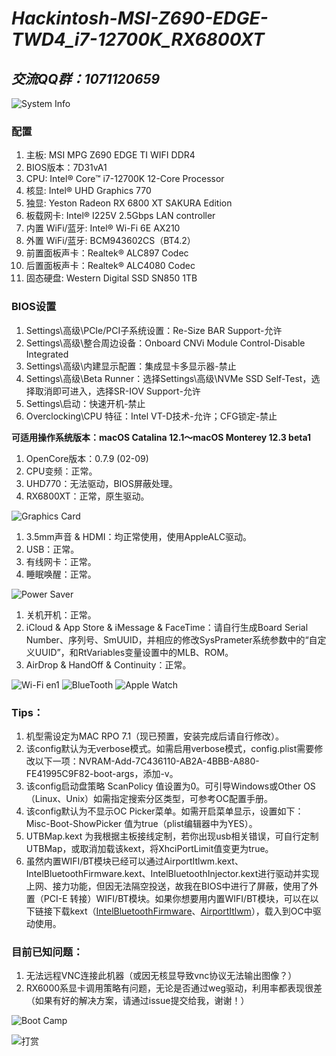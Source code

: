 # *Hackintosh-MSI-Z690-EDGE-TWD4_i7-12700K_RX6800XT*

## *交流QQ群：1071120659*


![System Info](https://s2.loli.net/2022/02/09/peG6bjtsJKAIOXM.png)


### 配置
1. 主板: MSI MPG Z690 EDGE TI WIFI DDR4
1. BIOS版本：7D31vA1
1. CPU: Intel® Core™ i7-12700K 12-Core Processor
1. 核显: Intel® UHD Graphics 770
1. 独显: Yeston Radeon RX 6800 XT SAKURA Edition
1. 板载网卡: Intel® I225V 2.5Gbps LAN controller
1. 内置 WiFi/蓝牙: Intel® Wi-Fi 6E AX210
1. 外置 WiFi/蓝牙: BCM943602CS（BT4.2）
1. 前置面板声卡：Realtek® ALC897 Codec
1. 后置面板声卡：Realtek® ALC4080 Codec
1. 固态硬盘: Western Digital SSD SN850 1TB

### BIOS设置
1. Settings\高级\PCIe/PCI子系统设置：Re-Size BAR Support-允许
2. Settings\高级\整合周边设备：Onboard CNVi Module Control-Disable Integrated
3. Settings\高级\内建显示配置：集成显卡多显示器-禁止
4. Settings\高级\Beta Runner：选择Settings\高级\NVMe SSD Self-Test，选择取消即可进入，选择SR-IOV Support-允许
5. Settings\启动：快速开机-禁止
6. Overclocking\CPU 特征：Intel VT-D技术-允许；CFG锁定-禁止


**可适用操作系统版本：macOS Catalina 12.1～macOS Monterey 12.3 beta1**

1. OpenCore版本：0.7.9 (02-09)
1. CPU变频：正常。
1. UHD770：无法驱动，BIOS屏蔽处理。
1. RX6800XT：正常，原生驱动。

![Graphics Card](https://s2.loli.net/2022/02/09/AdihloJsO9jZcEG.png)

1. 3.5mm声音 & HDMI：均正常使用，使用AppleALC驱动。
1. USB：正常。
1. 有线网卡：正常。
1. 睡眠唤醒：正常。

![Power Saver](https://s2.loli.net/2022/02/09/f5PQ6731X2ukqIU.png)

1. 关机开机：正常。
1. iCloud & App Store & iMessage & FaceTime：请自行生成Board Serial Number、序列号、SmUUID，并相应的修改SysPrameter系统参数中的“自定义UUID”，和RtVariables变量设置中的MLB、ROM。
1. AirDrop & HandOff & Continuity：正常。

![Wi-Fi en1](https://s2.loli.net/2022/02/09/2XrCMNRca15oUYj.png)
![BlueTooth](https://s2.loli.net/2022/02/09/PLTa14XQ53ez7S6.png)
![Apple Watch](https://s2.loli.net/2022/02/09/qPAD1pdlZMU7hux.png)

### Tips：

1. 机型需设定为MAC RPO 7.1（现已预置，安装完成后请自行修改）。
1. 该config默认为无verbose模式。如需启用verbose模式，config.plist需要修改以下一项：NVRAM-Add-7C436110-AB2A-4BBB-A880-FE41995C9F82-boot-args，添加-v。
1. 该config启动盘策略 ScanPolicy 值设置为0。可引导Windows或Other OS（Linux、Unix）如需指定搜索分区类型，可参考OC配置手册。
1. 该config默认为不显示OC Picker菜单。如需开启菜单显示，设置如下：Misc-Boot-ShowPicker 值为true（plist编辑器中为YES）。
1. UTBMap.kext 为我根据主板接线定制，若你出现usb相关错误，可自行定制UTBMap，或取消加载该kext，将XhciPortLimit值变更为true。
1. 虽然内置WIFI/BT模块已经可以通过AirportItlwm.kext、IntelBluetoothFirmware.kext、IntelBluetoothInjector.kext进行驱动并实现上网、接力功能，但因无法隔空投送，故我在BIOS中进行了屏蔽，使用了外置（PCI-E 转接）WIFI/BT模块。如果你想要用内置WIFI/BT模块，可以在以下链接下载kext（[IntelBluetoothFirmware](https://github.com/OpenIntelWireless/IntelBluetoothFirmware/releases)、[AirportItlwm](https://github.com/OpenIntelWireless/itlwm/releases)），载入到OC中驱动使用。

### 目前已知问题：

1. 无法远程VNC连接此机器（或因无核显导致vnc协议无法输出图像？）
1. RX6000系显卡调用策略有问题，无论是否通过weg驱动，利用率都表现很差（如果有好的解决方案，请通过issue提交给我，谢谢！）

![Boot Camp](https://s2.loli.net/2022/02/09/2pdDMUnsmHl5J4B.png)

![打赏](https://s3.bmp.ovh/imgs/2022/02/518d817d09e604ab.jpg)

